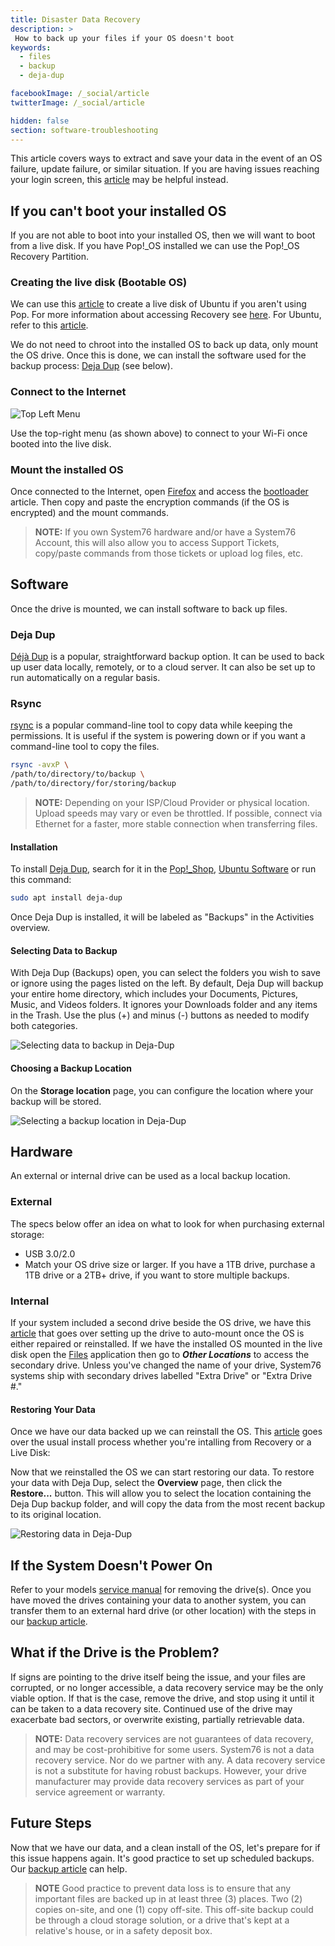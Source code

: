 ```yaml
---
title: Disaster Data Recovery
description: >
 How to back up your files if your OS doesn't boot
keywords:
  - files
  - backup
  - deja-dup

facebookImage: /_social/article
twitterImage: /_social/article

hidden: false
section: software-troubleshooting
---
```


This article covers ways to extract and save your data in the event of an OS failure, update failure, or similar situation. If you are having issues reaching your login screen, this [article](/articles/login-loop-pop) may be helpful instead.

## If you can't boot your installed OS

If you are not able to boot into your installed OS, then we will want to boot from a live disk. If you have Pop!\_OS installed we can use the Pop!\_OS Recovery Partition.

### Creating the live disk (Bootable OS)

We can use this [article](/articles/live-disk) to create a live disk of Ubuntu if you aren't using Pop. For more information about accessing Recovery see [here](/articles/pop-recovery). For Ubuntu, refer to this [article](/articles/bootloader).

We do not need to chroot into the installed OS to back up data, only mount the OS drive. Once this is done, we can install the software used for the backup process: <u>Deja Dup</u> (see below).

### Connect to the Internet

![Top Left Menu](/images/disaster-recovery/Dialog.png)

Use the top-right menu (as shown above) to connect to your Wi-Fi once booted into the live disk.

### Mount the installed OS

Once connected to the Internet, open <u>Firefox</u> and access the [bootloader](/articles/bootloader) article.
Then copy and paste the encryption commands (if the OS is encrypted) and the mount commands.

> **NOTE:** If you own System76 hardware and/or have a System76 Account, this will also allow you to access Support Tickets, copy/paste commands from those tickets or upload log files, etc.

## Software

Once the drive is mounted, we can install software to back up files.

### Deja Dup

[Déjà Dup](https://wiki.gnome.org/Apps/DejaDup) is a popular, straightforward backup option. It can be used to back up user data locally, remotely, or to a cloud server. It can also be set up to run automatically on a regular basis.

### Rsync

[rsync](https://www.digitalocean.com/community/tutorials/how-to-use-rsync-to-sync-local-and-remote-directories) is a popular command-line tool to copy data while keeping the permissions. It is useful if the system is powering down or if you want a command-line tool to copy the files.

```bash
rsync -avxP \
/path/to/directory/to/backup \
/path/to/directory/for/storing/backup
```

> **NOTE:** Depending on your ISP/Cloud Provider or physical location. Upload speeds may vary or even be throttled. If possible, connect via Ethernet for a faster, more stable connection when transferring files.

#### Installation

To install <u>Deja Dup</u>, search for it in the <u>Pop!\_Shop</u>, <u>Ubuntu Software</u> or run this command:

```bash
sudo apt install deja-dup
```

Once Deja Dup is installed, it will be labeled as "Backups" in the Activities overview.

#### Selecting Data to Backup

With Deja Dup (Backups) open, you can select the folders you wish to save or ignore using the pages listed on the left. By default, Deja Dup will backup your entire home directory, which includes your Documents, Pictures, Music, and Videos folders. It ignores your Downloads folder and any items in the Trash. Use the plus (+) and minus (-) buttons as needed to modify both categories.

![Selecting data to backup in Deja-Dup](/images/backup/deja_selection.png)

#### Choosing a Backup Location

On the **Storage location** page, you can configure the location where your backup will be stored.

![Selecting a backup location in Deja-Dup](/images/backup/deja_location.png)

## Hardware

An external or internal drive can be used as a local backup location.

### External

The specs below offer an idea on what to look for when purchasing external storage:

- USB 3.0/2.0
- Match your OS drive size or larger. If you have a 1TB drive, purchase a 1TB drive or a 2TB+ drive, if you want to store multiple backups.

### Internal

If your system included a second drive beside the OS drive, we have this [article](/articles/extra-drive/) that goes over setting up the drive to auto-mount once the OS is either repaired or reinstalled.
If we have the installed OS mounted in the live disk open the <u>Files</u> application then go to ***Other Locations*** to access the secondary drive. Unless you've changed the name of your drive, System76 systems ship with secondary drives labelled "Extra Drive" or "Extra Drive #."

#### Restoring Your Data

Once we have our data backed up we can reinstall the OS. This [article](/articles/install-pop) goes over the usual install process whether you're intalling from Recovery or a Live Disk:

Now that we reinstalled the OS we can start restoring our data. To restore your data with Deja Dup, select the **Overview** page, then click the **Restore...** button. This will allow you to select the location containing the Deja Dup backup folder, and will copy the data from the most recent backup to its original location.

![Restoring data in Deja-Dup](/images/backup/deja_overview.png)

## If the System Doesn't Power On

Refer to your models [service manual](/articles/guides) for removing the drive(s). Once you have moved the drives containing your data to another system, you can transfer them to an external hard drive (or other location) with the steps in our [backup article](/articles/backup-files).

## What if the Drive is the Problem?

If signs are pointing to the drive itself being the issue, and your files are corrupted, or no longer accessible, a data recovery service may be the only viable option. If that is the case, remove the drive, and stop using it until it can be taken to a data recovery site. Continued use of the drive may exacerbate bad sectors, or overwrite existing, partially retrievable data.

> **NOTE:** Data recovery services are not guarantees of data recovery, and may be cost-prohibitive for some users. System76 is not a data recovery service. Nor do we partner with any. A data recovery service is not a substitute for having robust backups. However, your drive manufacturer may provide data recovery services as part of your service agreement or warranty.

## Future Steps

Now that we have our data, and a clean install of the OS, let's prepare for if this issue happens again. It's good practice to set up scheduled backups. Our [backup article](/articles/backup-files) can help.

> **NOTE** Good practice to prevent data loss is to ensure that any important files are backed up in at least three (3) places. Two (2) copies on-site, and one (1) copy off-site. This off-site backup could be through a cloud storage solution, or a drive that's kept at a relative's house, or in a safety deposit box.

<!--Rsync/Your Script? Let's also link to the service manuals page in case they need to pull the drive.-->
